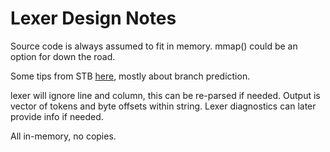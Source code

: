 Lexer Design Notes
==================

Source code is always assumed to fit in memory. mmap() could be an option for down the road.

Some tips from STB [here](https://nothings.org/computer/lexing.html), mostly about branch prediction.

lexer will ignore line and column, this can be re-parsed if needed. Output is vector of tokens and byte offsets within
string. Lexer diagnostics can later provide info if needed.

All in-memory, no copies.

